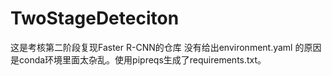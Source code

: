 # TwoStageDeteciton
这是考核第二阶段复现Faster R-CNN的仓库 
没有给出environment.yaml 的原因是conda环境里面太杂乱。使用pipreqs生成了requirements.txt。
